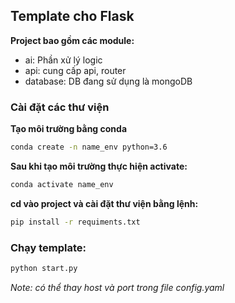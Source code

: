 ## Template cho Flask
**Project bao gồm các module:**
* ai: Phần xử lý logic
* api: cung cấp api, router
* database: DB đang sử dụng là mongoDB

### Cài đặt các thư viện

**Tạo môi trường bằng conda**
```bash
conda create -n name_env python=3.6
``` 
**Sau khi tạo môi trường thực hiện activate:**

```bash
conda activate name_env
```

**cd vào project và cài đặt thư viện bằng lệnh:**
```bash
pip install -r requiments.txt
```

### Chạy template:
```bash
python start.py
```
*Note: có thể thay host và port trong file config.yaml*